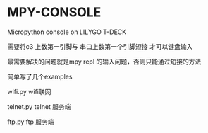 # MPY-CONSOLE
Micropython console on LILYGO T-DECK

需要将c3 上数第一引脚与 串口上数第一个引脚短接 才可以键盘输入

最需要解决的问题就是mpy repl 的输入问题，否则只能通过短接的方法

简单写了几个examples

wifi.py   wifi联网

telnet.py   telnet 服务端

ftp.py  ftp 服务端
